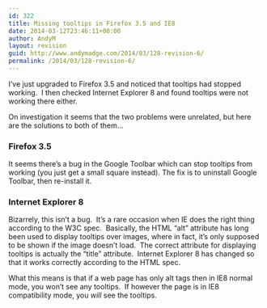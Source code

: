 ```yaml
---
id: 322
title: Missing tooltips in Firefox 3.5 and IE8
date: 2014-03-12T23:46:11+00:00
author: AndyM
layout: revision
guid: http://www.andymadge.com/2014/03/128-revision-6/
permalink: /2014/03/128-revision-6/
---
```

I&#8217;ve just upgraded to Firefox 3.5 and noticed that tooltips had stopped working.  I then checked Internet Explorer 8 and found tooltips were not working there either.

On investigation it seems that the two problems were unrelated, but here are the solutions to both of them&#8230;<!--more-->

### Firefox 3.5

It seems there&#8217;s a bug in the Google Toolbar which can stop tooltips from working (you just get a small square instead). The fix is to uninstall Google Toolbar, then re-install it.

### Internet Explorer 8

Bizarrely, this isn&#8217;t a bug.  It&#8217;s a rare occasion when IE does the right thing according to the W3C spec.  Basically, the HTML &#8220;alt&#8221; attribute has long been used to display tooltips over images, where in fact, it&#8217;s only supposed to be shown if the image doesn&#8217;t load.  The correct attribute for displaying tooltips is actually the &#8220;title&#8221; attribute.  Internet Explorer 8 has changed so that it works correctly according to the HTML spec.

What this means is that if a web page has only alt tags then in IE8 normal mode, you won&#8217;t see any tooltips.  If however the page is in IE8 compatibility mode, you _will_ see the tooltips.